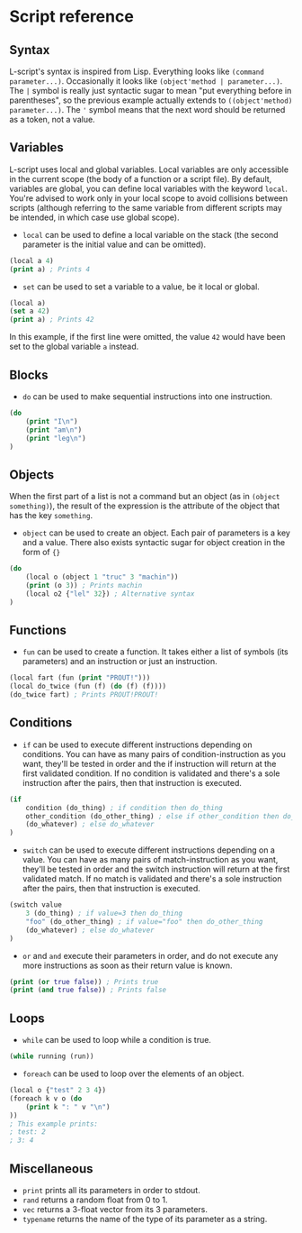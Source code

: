 # Script reference

## Syntax
L-script's syntax is inspired from Lisp. Everything looks like `(command parameter...)`. Occasionally it looks like `(object'method | parameter...)`. The `|` symbol is really just syntactic sugar to mean "put everything before in parentheses", so the previous example actually extends to `((object'method) parameter...)`. The `'` symbol means that the next word should be returned as a token, not a value.

## Variables
L-script uses local and global variables. Local variables are only accessible in the current scope (the body of a function or a script file). By default, variables are global, you can define local variables with the keyword `local`. You're advised to work only in your local scope to avoid collisions between scripts (although referring to the same variable from different scripts may be intended, in which case use global scope).

* `local` can be used to define a local variable on the stack (the second parameter is the initial value and can be omitted).
```clojure
(local a 4)
(print a) ; Prints 4
```
* `set` can be used to set a variable to a value, be it local or global.
```clojure
(local a)
(set a 42)
(print a) ; Prints 42
```
In this example, if the first line were omitted, the value `42` would have been set to the global variable `a` instead.

## Blocks
* `do` can be used to make sequential instructions into one instruction.
```clojure
(do
	(print "I\n")
	(print "am\n")
	(print "leg\n")
)
```

## Objects
When the first part of a list is not a command but an object (as in `(object something)`), the result of the expression is the attribute of the object that has the key `something`.

* `object` can be used to create an object. Each pair of parameters is a key and a value. There also exists syntactic sugar for object creation in the form of `{}`
```clojure
(do
	(local o (object 1 "truc" 3 "machin"))
	(print (o 3)) ; Prints machin
	(local o2 {"lel" 32}) ; Alternative syntax
)
```

## Functions
* `fun` can be used to create a function. It takes either a list of symbols (its parameters) and an instruction or just an instruction.
```clojure
(local fart (fun (print "PROUT!")))
(local do_twice (fun (f) (do (f) (f))))
(do_twice fart) ; Prints PROUT!PROUT!
```

## Conditions
* `if` can be used to execute different instructions depending on conditions. You can have as many pairs of condition-instruction as you want, they'll be tested in order and the if instruction will return at the first validated condition. If no condition is validated and there's a sole instruction after the pairs, then that instruction is executed.
```clojure
(if
	condition (do_thing) ; if condition then do_thing
	other_condition (do_other_thing) ; else if other_condition then do_other_thing
	(do_whatever) ; else do_whatever
)
```
* `switch` can be used to execute different instructions depending on a value. You can have as many pairs of match-instruction as you want, they'll be tested in order and the switch instruction will return at the first validated match. If no match is validated and there's a sole instruction after the pairs, then that instruction is executed.
```clojure
(switch value
	3 (do_thing) ; if value=3 then do_thing
	"foo" (do_other_thing) ; if value="foo" then do_other_thing
	(do_whatever) ; else do_whatever
)
```
* `or` and `and` execute their parameters in order, and do not execute any more instructions as soon as their return value is known.
```clojure
(print (or true false)) ; Prints true
(print (and true false)) ; Prints false
```

## Loops
* `while` can be used to loop while a condition is true.
```clojure
(while running (run))
```
* `foreach` can be used to loop over the elements of an object.
```clojure
(local o {"test" 2 3 4})
(foreach k v o (do
	(print k ": " v "\n")
))
; This example prints:
; test: 2
; 3: 4
```

## Miscellaneous
* `print` prints all its parameters in order to stdout.
* `rand` returns a random float from 0 to 1.
* `vec` returns a 3-float vector from its 3 parameters.
* `typename` returns the name of the type of its parameter as a string.
